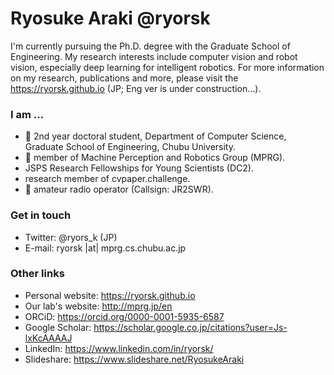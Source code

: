 # Ryosuke Araki @ryorsk
I'm currently pursuing the Ph.D. degree with the Graduate School of Engineering. My research interests include computer vision and robot vision, especially deep learning for intelligent robotics. For more information on my research, publications and more, please visit the https://ryorsk.github.io (JP; Eng ver is under construction...).


### I am ...
- 🏫 2nd year doctoral student, Department of Computer Science, Graduate School of Engineering, Chubu University.
- 🏢 member of Machine Perception and Robotics Group (MPRG).
- JSPS Research Fellowships for Young Scientists (DC2).
- research member of cvpaper.challenge.
- 📡 amateur radio operator (Callsign: JR2SWR).


### Get in touch
- Twitter: @ryors_k (JP)
- E-mail: ryorsk |at| mprg.cs.chubu.ac.jp


### Other links
- Personal website: https://ryorsk.github.io
- Our lab's website: http://mprg.jp/en
- ORCiD: https://orcid.org/0000-0001-5935-6587
- Google Scholar: https://scholar.google.co.jp/citations?user=Js-lxKcAAAAJ
- LinkedIn: https://www.linkedin.com/in/ryorsk/
- Slideshare: https://www.slideshare.net/RyosukeAraki

<!--
**ryorsk/ryorsk** is a ✨ _special_ ✨ repository because its `README.md` (this file) appears on your GitHub profile.

Here are some ideas to get you started:

- 🔭 I’m currently working on ...
- 🌱 I’m currently learning ...
- 👯 I’m looking to collaborate on ...
- 🤔 I’m looking for help with ...
- 💬 Ask me about ...
- 📫 How to reach me: ...
- 😄 Pronouns: ...
- ⚡ Fun fact: ...
-->
